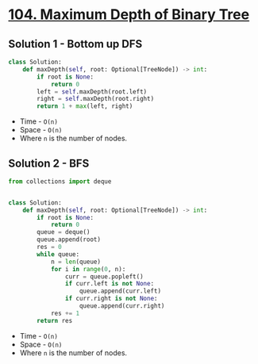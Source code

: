 # [104. Maximum Depth of Binary Tree](https://leetcode.com/problems/maximum-depth-of-binary-tree/)

## Solution 1 - Bottom up DFS

```py
class Solution:
    def maxDepth(self, root: Optional[TreeNode]) -> int:
        if root is None:
            return 0
        left = self.maxDepth(root.left)
        right = self.maxDepth(root.right)
        return 1 + max(left, right)
```

-   Time - `O(n)`
-   Space - `O(n)`
-   Where `n` is the number of nodes.

## Solution 2 - BFS

```py
from collections import deque


class Solution:
    def maxDepth(self, root: Optional[TreeNode]) -> int:
        if root is None:
            return 0
        queue = deque()
        queue.append(root)
        res = 0
        while queue:
            n = len(queue)
            for i in range(0, n):
                curr = queue.popleft()
                if curr.left is not None:
                    queue.append(curr.left)
                if curr.right is not None:
                    queue.append(curr.right)
            res += 1
        return res
```

-   Time - `O(n)`
-   Space - `O(n)`
-   Where `n` is the number of nodes.
